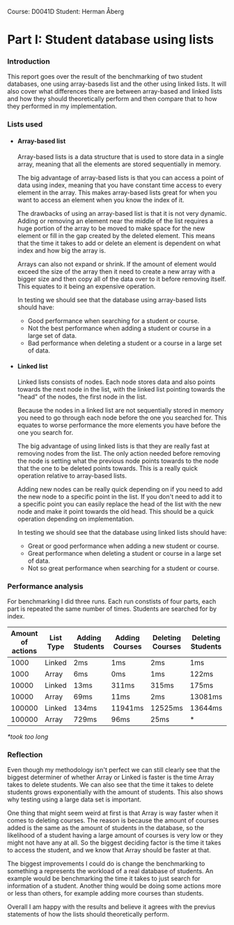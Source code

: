 Course: D0041D
Student: Herman Åberg


# Part I: Student database using lists
### Introduction
This report goes over the result of the benchmarking of two student databases, one using array-baseds list and the other using linked lists. It will also cover what differences there are between array-based and linked lists and how they should theoretically perform and then compare that to how they performed in my implementation.
### Lists used
* #### Array-based list
	Array-based lists is a data structure that is used to store data in a single array, meaning that all the elements are stored sequentially in memory.
	
	The big advantage of array-based lists is that you can access a point of data using index, meaning that you have constant time access to every element in the array. This makes array-based lists great for when you want to access an element when you know the index of it.
	
	The drawbacks of using an array-based list is that it is not very dynamic. Adding or removing an element near the middle of the list requires a huge portion of the array to be moved to make space for the new element or fill in the gap created by the deleted element. This means that the time it takes to add or delete an element is dependent on what index and how big the array is.
	
	Arrays can also not expand or shrink. If the amount of element would exceed the size of the array then it need to create a new array with a bigger size and then copy all of the data over to it before removing itself. This equates to it being an expensive operation.
	
	In testing we should see that the database using array-based lists should have:
	* Good performance when searching for a student or course.
	* Not the best performance when adding a student or course in a large set of data.
	* Bad performance when deleting a student or a course in a large set of data.
	
* #### Linked list
	Linked lists consists of nodes. Each node stores data and also points towards the next node in the list, with the linked list pointing towards the "head" of the nodes, the first node in the list.
	
	Because the nodes in a linked list are not sequentially stored in memory you need to go through each node before the one you searched for. This equates to worse performance the more elements you have before the one you search for.
	
	The big advantage of using linked lists is that they are really fast at removing nodes from the list. The only action needed before removing the node is setting what the previous node points towards to the node that the one to be deleted points towards. This is a really quick operation relative to array-based lists.
	
	Adding new nodes can be really quick depending on if you need to add the new node to a specific point in the list. If you don't need to add it to a specific point you can easily replace the head of the list with the new node and make it point towards the old head. This should be a quick operation depending on implementation.
	
	In testing we should see that the database using linked lists should have:
	* Great or good performance when adding a new student or course.
	* Great performance when deleting a student or course in a large set of data.
	* Not so great performance when searching for a student or course.
### Performance analysis
For benchmarking I did three runs. Each run constists of four parts, each part is repeated the same number of times. Students are searched for by index.
	
Amount of actions | List Type | Adding Students | Adding Courses | Deleting Courses | Deleting Students | Total Time |
----------------- | --------- | ---------- | --------- | ------------ | ------------- | ---------- |
1000 | Linked | 2ms | 1ms | 2ms | 1ms | 6ms |
1000 | Array | 6ms | 0ms | 1ms | 122ms | 131ms |
10000 | Linked | 13ms | 311ms | 315ms | 175ms | 816ms |
10000 | Array | 69ms | 11ms | 2ms | 13081ms | 13163ms |
100000 | Linked | 134ms | 11941ms | 12525ms | 13644ms | 38247ms |
100000 | Array | 729ms | 96ms | 25ms | * | * |

_*took too long_
### Reflection
Even though my methodology isn't perfect we can still clearly see that the biggest determiner of whether Array or Linked is faster is the time Array takes to delete students. We can also see that the time it takes to delete students grows exponentially with the amount of students. This also shows why testing using a large data set is important.

One thing that might seem weird at first is that Array is way faster when it comes to deleting courses. The reason is because the amount of courses added is the same as the amount of students in the database, so the likelihood of a student having a large amount of courses is very low or they might not have any at all. So the biggest deciding factor is the time it takes to access the student, and we know that Array should be faster at that.

The biggest improvements I could do is change the benchmarking to something a represents the workload of a real database of students. An example would be benchmarking the time it takes to just search for information of a student. Another thing would be doing some actions more or less than others, for example adding more courses than students.

Overall I am happy with the results and believe it agrees with the previus statements of how the lists should theoretically perform.
